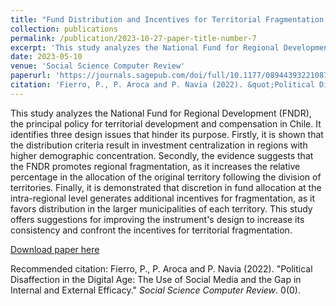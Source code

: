 ```yaml
---
title: "Fund Distribution and Incentives for Territorial Fragmentation. The Case of the FNDR in Chile"
collection: publications
permalink: /publication/2023-10-27-paper-title-number-7
excerpt: 'This study analyzes the National Fund for Regional Development (FNDR), the principal policy for territorial development and compensation in Chile. It identifies three design issues that hinder its purpose. Firstly, it is shown that the distribution criteria result in investment centralization in regions with higher demographic concentration. Secondly, the evidence suggests that the FNDR promotes regional fragmentation, as it increases the relative percentage in the allocation of the original territory following the division of territories. Finally, it is demonstrated that discretion in fund allocation at the intra-regional level generates additional incentives for fragmentation, as it favors distribution in the larger municipalities of each territory.'
date: 2023-05-10
venue: 'Social Science Computer Review'
paperurl: 'https://journals.sagepub.com/doi/full/10.1177/08944393221087940'
citation: 'Fierro, P., P. Aroca and P. Navia (2022). &quot;Political Disaffection in the Digital Age: The Use of Social Media and the Gap in Internal and External Efficacy.&quot; <i>Social Science Computer Review</i>. 0(0).'
---
```

This study analyzes the National Fund for Regional Development (FNDR), the principal policy for territorial development and compensation in Chile. It identifies three design issues that hinder its purpose. Firstly, it is shown that the distribution criteria result in investment centralization in regions with higher demographic concentration. Secondly, the evidence suggests that the FNDR promotes regional fragmentation, as it increases the relative percentage in the allocation of the original territory following the division of territories. Finally, it is demonstrated that discretion in fund allocation at the intra-regional level generates additional incentives for fragmentation, as it favors distribution in the larger municipalities of each territory. This study offers suggestions for improving the instrument's design to increase its consistency and confront the incentives for territorial fragmentation.

[Download paper here](https://journals.sagepub.com/doi/full/10.1177/08944393221087940)

Recommended citation: Fierro, P., P. Aroca and P. Navia (2022). "Political Disaffection in the Digital Age: The Use of Social Media and the Gap in Internal and External Efficacy." <i>Social Science Computer Review</i>. 0(0).
